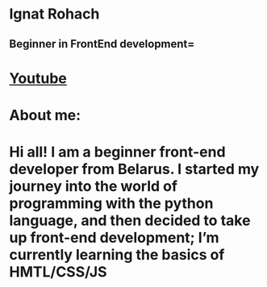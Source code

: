 # Ignat Rohach
## Beginner in FrontEnd development=
[Youtube](https://www.youtube.com/)
====
# About me:
Hi all! I am a beginner front-end developer from Belarus. 
I started my journey into the world of programming with the python language, and then decided to take up front-end development; I’m currently learning the basics of HMTL/CSS/JS
====
